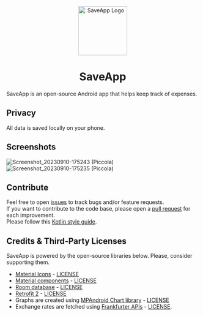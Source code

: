 <div align="center">
  <img  alt="SaveApp Logo" src="https://github.com/ferrariofilippo/SaveApp_Kotlin/assets/102259289/89f3bb98-7e02-481e-b370-13cf9d4e0e8c"  width="128px" />

  # SaveApp
</div>

SaveApp is an open-source Android app that helps keep track of expenses.

## Privacy
All data is saved locally on your phone.

## Screenshots
![Screenshot_20230910-175243 (Piccola)](https://github.com/ferrariofilippo/SaveApp_Kotlin/assets/102259289/573c9072-7486-42ed-997f-eefc189b6704)
![Screenshot_20230910-175235 (Piccola)](https://github.com/ferrariofilippo/SaveApp_Kotlin/assets/102259289/fe8e3fca-05df-444d-bf79-519a6df44faf)

## Contribute
Feel free to open <a href="https://github.com/ferrariofilippo/SaveApp_Kotlin/issues/">issues</a> to track bugs and/or feature requests.<br/>
If you want to contribute to the code base, please open a <a href="https://github.com/ferrariofilippo/SaveApp_Kotlin/pulls/">pull request</a> for each improvement.<br/>
Please follow this <a href="https://developer.android.com/kotlin/style-guide">Kotlin style guide</a>.

## Credits & Third-Party Licenses
SaveApp is powered by the open-source libraries below. Please, consider supporting them.<br/>
 - <a href="https://fonts.google.com/icons?icon.set=Material+Icons">Material Icons</a> - <a href="http://www.apache.org/licenses/LICENSE-2.0">LICENSE</a><br />
 - <a href="https://github.com/material-components/material-components-android">Material components</a> - <a href="http://www.apache.org/licenses/LICENSE-2.0">LICENSE</a><br />
 - <a href="https://developer.android.com/jetpack/androidx/releases/room">Room database</a> - <a href="http://www.apache.org/licenses/LICENSE-2.0">LICENSE</a><br />
 - <a href="https://github.com/square/retrofit">Retrofit 2</a> - <a href="http://www.apache.org/licenses/LICENSE-2.0">LICENSE</a><br />
 - Graphs are created using <a href="https://github.com/PhilJay/MPAndroidChart">MPAndroid Chart library</a> - <a href="http://www.apache.org/licenses/LICENSE-2.0">LICENSE</a><br/>
 - Exchange rates are fetched using <a href="https://www.frankfurter.app/">Frankfurter APIs</a> - <a href="https://github.com/hakanensari/frankfurter/blob/main/LICENSE">LICENSE</a>.<br/>
